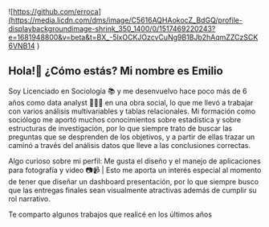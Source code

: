 ![https://github.com/erroca](https://media.licdn.com/dms/image/C5616AQHAokocZ_BdGQ/profile-displaybackgroundimage-shrink_350_1400/0/1517469220243?e=1681948800&v=beta&t=BX_-5lxOCKJOzcvCuNg9B1BJb2hAqmZZCzSCK6VNB14
)

## Hola!👋 ¿Cómo estás? Mi nombre es Emilio

Soy Licenciado en Sociología 📚 y me desenvuelvo hace poco más de 6 años como data analyst 👨🏻‍💻 en una obra social, lo que me llevó a trabajar con varios análisis multivariables y tablas relacionales. Mi formación como sociólogo me aportó muchos conocimientos sobre estadística y sobre estructuras de investigación, por lo que siempre trato de buscar las preguntas que se desprenden de los objetivos, y a partir de ellas trazar un caminó a través del análisis datos que lleve a las conclusiones correctas.

Algo curioso sobre mi perfil: Me gusta el diseño y el manejo de aplicaciones para fotografía y video 📷📹 |
Esto me aporta un interés especial al momento de tener que diseñar un dashboard presentación, por lo que siempre busco que las entregas finales sean visualmente atractivas además de cumplir su rol narrativo.

Te comparto algunos trabajos que realicé en los últimos años 

<!--
**erroca/erroca** is a ✨ _special_ ✨ repository because its `README.md` (this file) appears on your GitHub profile.

Here are some ideas to get you started:

- 🔭 I’m currently working on ...
- 🌱 I’m currently learning ...
- 👯 I’m looking to collaborate on ...
- 🤔 I’m looking for help with ...
- 💬 Ask me about ...
- 📫 How to reach me: ...
- 😄 Pronouns: ...
- ⚡ Fun fact: ...
-->
